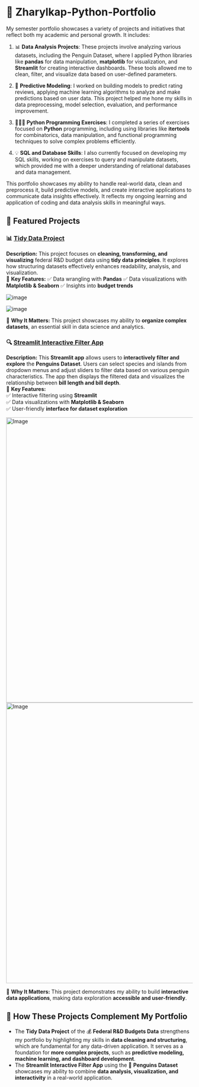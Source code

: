 # 💼 Zharylkap-Python-Portfolio
My semester portfolio showcases a variety of projects and initiatives that reflect both my academic and personal growth. It includes:

1. 📊 **Data Analysis Projects**: These projects involve analyzing various datasets, including the Penguin Dataset, where I applied Python libraries like **pandas** for data manipulation, **matplotlib** for visualization, and **Streamlit** for creating interactive dashboards. These tools allowed me to clean, filter, and visualize data based on user-defined parameters.

2. 🦾 **Predictive Modeling**: I worked on building models to predict rating reviews, applying machine learning algorithms to analyze and make predictions based on user data. This project helped me hone my skills in data preprocessing, model selection, evaluation, and performance improvement.

3. 👩🏻‍💻 **Python Programming Exercises**: I completed a series of exercises focused on **Python** programming, including using libraries like **itertools** for combinatorics, data manipulation, and functional programming techniques to solve complex problems efficiently.

4. 💡 **SQL and Database Skills**: I also currently focused on developing my SQL skills, working on exercises to query and manipulate datasets, which provided me with a deeper understanding of relational databases and data management.

This portfolio showcases my ability to handle real-world data, clean and preprocess it, build predictive models, and create interactive applications to communicate data insights effectively. It reflects my ongoing learning and application of coding and data analysis skills in meaningful ways.

## 📂 Featured Projects



### 📊 [Tidy Data Project](https://github.com/korkemzharylkap/Zharylkap-Python-Portfolio/tree/main/TidyData-Project)
**Description:** This project focuses on **cleaning, transforming, and visualizing** federal R&D budget data using **tidy data principles**. It explores how structuring datasets effectively enhances readability, analysis, and visualization.  
🔹 **Key Features:** 
✅ Data wrangling with **Pandas**
✅ Data visualizations with **Matplotlib & Seaborn**
✅ Insights into **budget trends**

![image](https://github.com/user-attachments/assets/9cf0ef6c-8926-4f5b-8599-35dcf9701fce)

![image](https://github.com/user-attachments/assets/ee9efb3e-171b-4015-a475-27ff0c20feea)

🔹 **Why It Matters:** This project showcases my ability to **organize complex datasets**, an essential skill in data science and analytics.  

### 🔍 [Streamlit Interactive Filter App](https://zharylkap-python-portfolio.streamlit.app/)
**Description:** This **Streamlit app** allows users to **interactively filter and explore** the **Penguins Dataset**. Users can select species and islands from dropdown menus and adjust sliders to filter data based on various penguin characteristics. The app then displays the filtered data and visualizes the relationship between **bill length and bill depth**.  
🔹 **Key Features:**  
✅ Interactive filtering using **Streamlit**  
✅ Data visualizations with **Matplotlib & Seaborn**  
✅ User-friendly **interface for dataset exploration**

<img width="769" alt="Image" src="https://github.com/user-attachments/assets/1ba2f085-67bb-4c81-b91d-8972c15c9037" />

<img width="757" alt="Image" src="https://github.com/user-attachments/assets/56f64d03-107e-402f-941a-be80cdc72eb5" />

🔹 **Why It Matters:** This project demonstrates my ability to build **interactive data applications**, making data exploration **accessible and user-friendly**.

## 🎯 How These Projects Complement My Portfolio
- The **Tidy Data Project** of the 💰 **Federal R&D Budgets Data** strengthens my portfolio by highlighting my skills in **data cleaning and structuring**, which are fundamental for any data-driven application. It serves as a foundation for **more complex projects**, such as **predictive modeling, machine learning, and dashboard development**.
- The **Streamlit Interactive Filter App** using the 🐧 **Penguins Dataset** showcases my ability to combine **data analysis, visualization, and interactivity** in a real-world application. 
